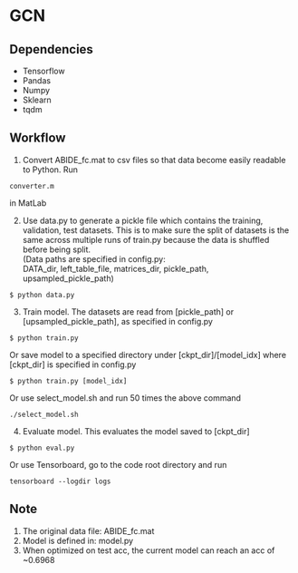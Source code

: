 # GCN

## Dependencies
  * Tensorflow
  * Pandas
  * Numpy
  * Sklearn
  * tqdm

## Workflow
1. Convert ABIDE_fc.mat to csv files so that data become easily readable to Python. Run
```
converter.m
```
in MatLab

2. Use data.py to generate a pickle file which contains the training, validation, test datasets. This is to make sure the split of datasets is the same across multiple runs of train.py because the data is shuffled before being split.<br>
(Data paths are specified in config.py: <br>
DATA_dir, left_table_file, matrices_dir, pickle_path, upsampled_pickle_path)
```
$ python data.py
```

3. Train model. The datasets are read from [pickle_path] or [upsampled_pickle_path], as specified in config.py
```
$ python train.py
```
Or save model to a specified directory under [ckpt_dir]/[model_idx] where [ckpt_dir] is specified in config.py
```
$ python train.py [model_idx]
```
Or use select_model.sh and run 50 times the above command
```
./select_model.sh
```

4. Evaluate model. This evaluates the model saved to [ckpt_dir]
```
$ python eval.py
```
Or use Tensorboard, go to the code root directory and run
```
tensorboard --logdir logs
```

## Note
1. The original data file: ABIDE_fc.mat
2. Model is defined in: model.py
3. When optimized on test acc, the current model can reach an acc of ~0.6968
